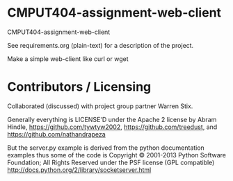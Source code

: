 CMPUT404-assignment-web-client
==============================

CMPUT404-assignment-web-client

See requirements.org (plain-text) for a description of the project.

Make a simple web-client like curl or wget

Contributors / Licensing
========================
Collaborated (discussed) with project group partner Warren Stix.

Generally everything is LICENSE'D under the Apache 2 license by Abram Hindle, 
https://github.com/tywtyw2002, https://github.com/treedust, and https://github.com/nathandrapeza

But the server.py example is derived from the python documentation
examples thus some of the code is Copyright © 2001-2013 Python
Software Foundation; All Rights Reserved under the PSF license (GPL
compatible) http://docs.python.org/2/library/socketserver.html

